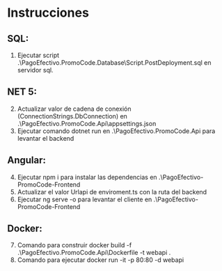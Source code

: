 # Instrucciones

## SQL:

1. Ejecutar script .\PagoEfectivo.PromoCode.Database\Script.PostDeployment.sql en servidor sql.

## NET 5:

2. Actualizar valor de cadena de conexión (ConnectionStrings.DbConnection) en .\PagoEfectivo.PromoCode.Api\appsettings.json
3. Ejecutar comando dotnet run en .\PagoEfectivo.PromoCode.Api para levantar el backend

## Angular:

4. Ejecutar npm i para instalar las dependencias en .\PagoEfectivo-PromoCode-Frontend
5. Actualizar el valor Urlapi de enviroment.ts con la ruta del backend
6. Ejecutar ng serve -o para levantar el cliente en .\PagoEfectivo-PromoCode-Frontend

## Docker:

7. Comando para construir docker build -f .\PagoEfectivo.PromoCode.Api\Dockerfile -t webapi .
8. Comando para ejecutar docker run -it -p 80:80 -d webapi
